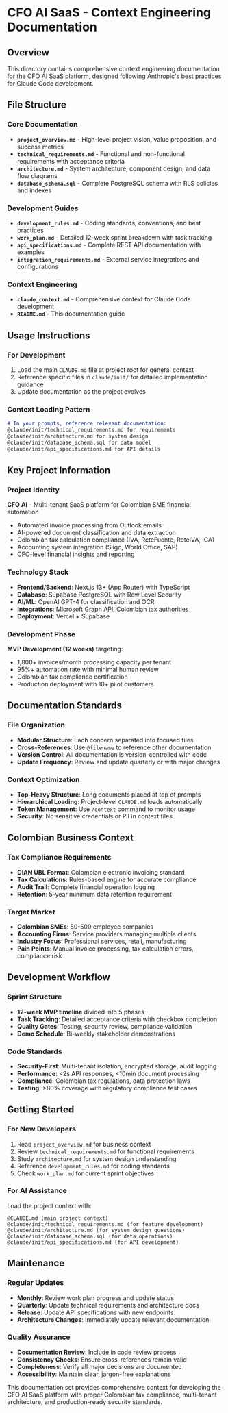 # CFO AI SaaS - Context Engineering Documentation

## Overview
This directory contains comprehensive context engineering documentation for the CFO AI SaaS platform, designed following Anthropic's best practices for Claude Code development.

## File Structure

### Core Documentation
- **`project_overview.md`** - High-level project vision, value proposition, and success metrics
- **`technical_requirements.md`** - Functional and non-functional requirements with acceptance criteria
- **`architecture.md`** - System architecture, component design, and data flow diagrams
- **`database_schema.sql`** - Complete PostgreSQL schema with RLS policies and indexes

### Development Guides
- **`development_rules.md`** - Coding standards, conventions, and best practices
- **`work_plan.md`** - Detailed 12-week sprint breakdown with task tracking
- **`api_specifications.md`** - Complete REST API documentation with examples
- **`integration_requirements.md`** - External service integrations and configurations

### Context Engineering
- **`claude_context.md`** - Comprehensive context for Claude Code development
- **`README.md`** - This documentation guide

## Usage Instructions

### For Development
1. Load the main `CLAUDE.md` file at project root for general context
2. Reference specific files in `claude/init/` for detailed implementation guidance
3. Update documentation as the project evolves

### Context Loading Pattern
```markdown
# In your prompts, reference relevant documentation:
@claude/init/technical_requirements.md for requirements
@claude/init/architecture.md for system design
@claude/init/database_schema.sql for data model
@claude/init/api_specifications.md for API details
```

## Key Project Information

### Project Identity
**CFO AI** - Multi-tenant SaaS platform for Colombian SME financial automation
- Automated invoice processing from Outlook emails
- AI-powered document classification and data extraction  
- Colombian tax calculation compliance (IVA, ReteFuente, ReteIVA, ICA)
- Accounting system integration (Siigo, World Office, SAP)
- CFO-level financial insights and reporting

### Technology Stack
- **Frontend/Backend**: Next.js 13+ (App Router) with TypeScript
- **Database**: Supabase PostgreSQL with Row Level Security
- **AI/ML**: OpenAI GPT-4 for classification and OCR
- **Integrations**: Microsoft Graph API, Colombian tax authorities
- **Deployment**: Vercel + Supabase

### Development Phase
**MVP Development (12 weeks)** targeting:
- 1,800+ invoices/month processing capacity per tenant
- 95%+ automation rate with minimal human review
- Colombian tax compliance certification
- Production deployment with 10+ pilot customers

## Documentation Standards

### File Organization
- **Modular Structure**: Each concern separated into focused files
- **Cross-References**: Use `@filename` to reference other documentation
- **Version Control**: All documentation is version-controlled with code
- **Update Frequency**: Review and update quarterly or with major changes

### Context Optimization
- **Top-Heavy Structure**: Long documents placed at top of prompts
- **Hierarchical Loading**: Project-level `CLAUDE.md` loads automatically
- **Token Management**: Use `/context` command to monitor usage
- **Security**: No sensitive credentials or PII in context files

## Colombian Business Context

### Tax Compliance Requirements
- **DIAN UBL Format**: Colombian electronic invoicing standard
- **Tax Calculations**: Rules-based engine for accurate compliance
- **Audit Trail**: Complete financial operation logging
- **Retention**: 5-year minimum data retention requirement

### Target Market
- **Colombian SMEs**: 50-500 employee companies
- **Accounting Firms**: Service providers managing multiple clients
- **Industry Focus**: Professional services, retail, manufacturing
- **Pain Points**: Manual invoice processing, tax calculation errors, compliance risk

## Development Workflow

### Sprint Structure
- **12-week MVP timeline** divided into 5 phases
- **Task Tracking**: Detailed acceptance criteria with checkbox completion
- **Quality Gates**: Testing, security review, compliance validation
- **Demo Schedule**: Bi-weekly stakeholder demonstrations

### Code Standards
- **Security-First**: Multi-tenant isolation, encrypted storage, audit logging
- **Performance**: <2s API responses, <10min document processing
- **Compliance**: Colombian tax regulations, data protection laws
- **Testing**: >80% coverage with regulatory compliance test cases

## Getting Started

### For New Developers
1. Read `project_overview.md` for business context
2. Review `technical_requirements.md` for functional requirements
3. Study `architecture.md` for system design understanding
4. Reference `development_rules.md` for coding standards
5. Check `work_plan.md` for current sprint objectives

### For AI Assistance
Load the project context with:
```
@CLAUDE.md (main project context)
@claude/init/technical_requirements.md (for feature development)
@claude/init/architecture.md (for system design questions)
@claude/init/database_schema.sql (for data operations)
@claude/init/api_specifications.md (for API development)
```

## Maintenance

### Regular Updates
- **Monthly**: Review work plan progress and update status
- **Quarterly**: Update technical requirements and architecture docs
- **Release**: Update API specifications with new endpoints
- **Architecture Changes**: Immediately update relevant documentation

### Quality Assurance
- **Documentation Review**: Include in code review process  
- **Consistency Checks**: Ensure cross-references remain valid
- **Completeness**: Verify all major decisions are documented
- **Accessibility**: Maintain clear, jargon-free explanations

This documentation set provides comprehensive context for developing the CFO AI SaaS platform with proper Colombian tax compliance, multi-tenant architecture, and production-ready security standards.